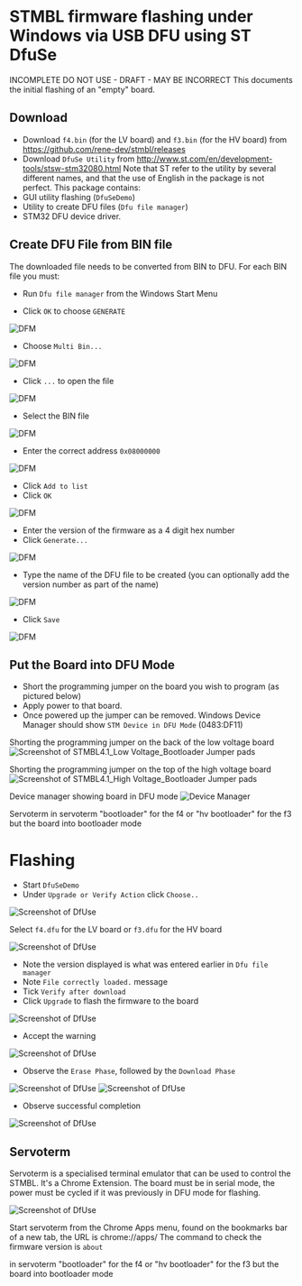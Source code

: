 # STMBL firmware flashing under Windows via USB DFU using ST DfuSe
INCOMPLETE DO NOT USE - DRAFT - MAY BE INCORRECT
This documents the initial flashing of an "empty" board.
## Download
- Download `f4.bin` (for the LV board) and `f3.bin` (for the HV board) from https://github.com/rene-dev/stmbl/releases
- Download `DfuSe Utility` from http://www.st.com/en/development-tools/stsw-stm32080.html 
Note that ST refer to the utility by several different names, and that the use of English in the package is not perfect. This package contains:
- GUI utility flashing (`DfuSeDemo`)
- Utility to create DFU files (`Dfu file manager`)
- STM32 DFU device driver.
## Create DFU File from BIN file
The downloaded file needs to be converted from BIN to DFU. For each BIN file you must:

- Run `Dfu file manager` from the Windows Start Menu

- Click `OK` to choose `GENERATE`

![DFM](screenshots/DFM_Run.png)

- Choose `Multi Bin...`

![DFM](screenshots/DFM_Multi_Bin.png)

- Click `...` to open the file

![DFM](screenshots/DFM_Selection.png)

- Select the BIN file

![DFM](screenshots/DFM_Selection_File.png)

- Enter the correct address `0x08000000`

![DFM](screenshots/DFM_Address.png)

- Click `Add to list`
- Click `OK`

![DFM](screenshots/DFM_Add_to_list.png)

- Enter the version of the firmware as a 4 digit hex number
- Click `Generate...`

![DFM](screenshots/DFM_Version.png)

- Type the name of the DFU file to be created (you can optionally add the version number as part of the name)

![DFM](screenshots/DFM_DFU_File.png)

- Click `Save`

![DFM](screenshots/DFM_Success.png)

## Put the Board into DFU Mode
- Short the programming jumper on the board you wish to program (as pictured below)
- Apply power to that board.
- Once powered up the jumper can be removed. Windows Device Manager should show `STM Device in DFU Mode` (0483:DF11)

Shorting the programming jumper on the back of the low voltage board 
![Screenshot of `STMBL4.1_Low Voltage_Bootloader Jumper pads`](screenshots/STMBL4.1_LV_BL_J.png)	

Shorting the programming jumper on the top of the high voltage board 
![Screenshot of `STMBL4.1_High Voltage_Bootloader Jumper pads`](screenshots/STMBL4.1_HV_BL_J.png)	

Device manager showing board in DFU mode
![Device Manager](screenshots/Board_in_DFU_Mode.png)

Servoterm
in servoterm "bootloader" for the f4 or "hv bootloader" for the f3 but the board into bootloader mode



# Flashing

- Start `DfuSeDemo`
- Under `Upgrade or Verify Action` click `Choose..`  

![Screenshot of `DfUse`](screenshots/DFUSE_Choose.png)

Select `f4.dfu` for the LV board or `f3.dfu` for the HV board

![Screenshot of `DfUse`](screenshots/DFUSE_Choose_File.png)

- Note the version displayed is what was entered earlier in `Dfu file manager`
- Note `File correctly loaded.` message
- Tick `Verify after download`
- Click `Upgrade` to flash the firmware to the board

![Screenshot of `DfUse`](screenshots/DFUSE_Upgrade.png)

- Accept the warning

![Screenshot of `DfUse`](screenshots/DFUSE_Confirm.png)


- Observe the `Erase Phase`, followed by the `Download Phase`

![Screenshot of `DfUse`](screenshots/DFUSE_Erasing.png)
![Screenshot of `DfUse`](screenshots/DFUSE_Downloading.png)

- Observe successful completion

![Screenshot of `DfUse`](screenshots/DFUSE_Success.png)

## Servoterm
Servoterm is a specialised terminal emulator that can be used to control the STMBL. It's a Chrome Extension.
The board must be in serial mode, the power must be cycled if it was previously in DFU mode for flashing.

![Screenshot of `DfUse`](screenshots/Board_in_Serial_Mode_2.png)

Start servoterm from the Chrome Apps menu, found on the bookmarks bar of a new tab, the URL is chrome://apps/
The command to check the firmware version is `about`

in servoterm "bootloader" for the f4 or "hv bootloader" for the f3 but the board into bootloader mode
